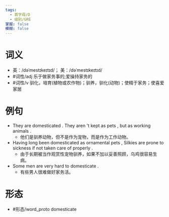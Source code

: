 ```yaml
---
tags:
  - 首字母/D
  - 级别/GRE
掌握: false
模糊: false
---
```

# 词义
- 英：/dəˈmestɪkeɪtɪd/； 美：/dəˈmestɪkeɪtɪd/
- #词性/adj  乐于做家务事的;爱操持家务的
- #词性/v  驯化，培育(植物或农作物)；驯养，驯化(动物)；使精于家务；使喜爱家居
# 例句
- They are domesticated . They aren 't kept as pets , but as working animals .
	- 他们是驯养动物，但不是作为宠物，而是作为工作动物。
- Having long been domesticated as ornamental pets , Silkies are prone to sickness if not taken care of properly .
	- 由于长期被当作观赏性宠物驯养，如果不加以妥善照顾，乌鸡很容易生病。
- Some men are very hard to domesticate .
	- 有些男人很难做好家务活。
# 形态
- #形态/word_proto domesticate
